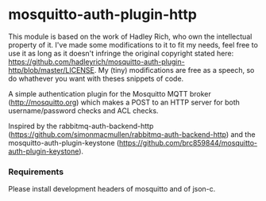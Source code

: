 mosquitto-auth-plugin-http
==========================

This module is based on the work of Hadley Rich, who own the intellectual property of it. I've made some modifications to it to fit my needs, feel free to use it as long as it doesn't infringe the original copyright stated here: https://github.com/hadleyrich/mosquitto-auth-plugin-http/blob/master/LICENSE. My (tiny) modifications are free as a speech, so do whathever you want with theses snippets of code.

A simple authentication plugin for the Mosquitto MQTT broker (http://mosquitto.org) which makes a
POST to an HTTP server for both username/password checks and ACL checks.

Inspired by the rabbitmq-auth-backend-http (https://github.com/simonmacmullen/rabbitmq-auth-backend-http)
and the mosquitto-auth-plugin-keystone (https://github.com/brc859844/mosquitto-auth-plugin-keystone).

### Requirements
Please install development headers of mosquitto and of json-c.
